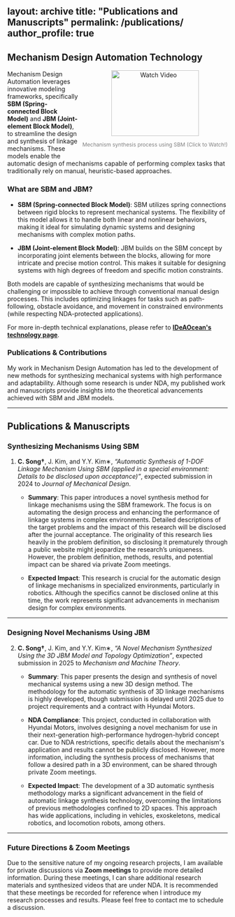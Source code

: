 layout: archive
title: "Publications and Manuscripts"
permalink: /publications/
author_profile: true
---

## Mechanism Design Automation Technology

<div style="float: right; margin-left: 10px; text-align: center;">
  <a href="https://www.youtube.com/watch?v=cO3l77FlimU">
    <img src="https://img.youtube.com/vi/cO3l77FlimU/0.jpg" alt="Watch Video" style="width: 200px; height: 150px;">
  </a>
  <p style="font-size: 12px; color: gray;">Mechanism synthesis process using SBM (Click to Watch!)</p>
</div>

Mechanism Design Automation leverages innovative modeling frameworks, specifically **SBM (Spring-connected Block Model)** and **JBM (Joint-element Block Model)**, to streamline the design and synthesis of linkage mechanisms. These models enable the automatic design of mechanisms capable of performing complex tasks that traditionally rely on manual, heuristic-based approaches.

### What are SBM and JBM?

- **SBM (Spring-connected Block Model)**: SBM utilizes spring connections between rigid blocks to represent mechanical systems. The flexibility of this model allows it to handle both linear and nonlinear behaviors, making it ideal for simulating dynamic systems and designing mechanisms with complex motion paths.
  
- **JBM (Joint-element Block Model)**: JBM builds on the SBM concept by incorporating joint elements between the blocks, allowing for more intricate and precise motion control. This makes it suitable for designing systems with high degrees of freedom and specific motion constraints.

Both models are capable of synthesizing mechanisms that would be challenging or impossible to achieve through conventional manual design processes. This includes optimizing linkages for tasks such as path-following, obstacle avoidance, and movement in constrained environments (while respecting NDA-protected applications).

For more in-depth technical explanations, please refer to **[IDeAOcean's technology page](https://ideaocean.ai/technology/)**.

### Publications & Contributions

My work in Mechanism Design Automation has led to the development of new methods for synthesizing mechanical systems with high performance and adaptability. Although some research is under NDA, my published work and manuscripts provide insights into the theoretical advancements achieved with SBM and JBM models.

---

## Publications & Manuscripts

### Synthesizing Mechanisms Using SBM

1. **C. Song†**, J. Kim, and Y.Y. Kim∗, *“Automatic Synthesis of 1-DOF Linkage Mechanism Using SBM (applied in a special environment: Details to be disclosed upon acceptance)”*, expected submission in 2024 to *Journal of Mechanical Design*.

   - **Summary**: This paper introduces a novel synthesis method for linkage mechanisms using the SBM framework. The focus is on automating the design process and enhancing the performance of linkage systems in complex environments. Detailed descriptions of the target problems and the impact of this research will be disclosed after the journal acceptance. The originality of this research lies heavily in the problem definition, so disclosing it prematurely through a public website might jeopardize the research’s uniqueness. However, the problem definition, methods, results, and potential impact can be shared via private Zoom meetings.
   
   - **Expected Impact**: This research is crucial for the automatic design of linkage mechanisms in specialized environments, particularly in robotics. Although the specifics cannot be disclosed online at this time, the work represents significant advancements in mechanism design for complex environments.

---

### Designing Novel Mechanisms Using JBM

2. **C. Song†**, J. Kim, and Y.Y. Kim∗, *“A Novel Mechanism Synthesized Using the 3D JBM Model and Topology Optimization”*, expected submission in 2025 to *Mechanism and Machine Theory*.

   - **Summary**: This paper presents the design and synthesis of novel mechanical systems using a new 3D design method. The methodology for the automatic synthesis of 3D linkage mechanisms is highly developed, though submission is delayed until 2025 due to project requirements and a contract with Hyundai Motors.

   - **NDA Compliance**: This project, conducted in collaboration with Hyundai Motors, involves designing a novel mechanism for use in their next-generation high-performance hydrogen-hybrid concept car. Due to NDA restrictions, specific details about the mechanism's application and results cannot be publicly disclosed. However, more information, including the synthesis process of mechanisms that follow a desired path in a 3D environment, can be shared through private Zoom meetings.
  
   - **Expected Impact**: The development of a 3D automatic synthesis methodology marks a significant advancement in the field of automatic linkage synthesis technology, overcoming the limitations of previous methodologies confined to 2D spaces. This approach has wide applications, including in vehicles, exoskeletons, medical robotics, and locomotion robots, among others.

---

### Future Directions & Zoom Meetings

Due to the sensitive nature of my ongoing research projects, I am available for private discussions via **Zoom meetings** to provide more detailed information. During these meetings, I can share additional research materials and synthesized videos that are under NDA. It is recommended that these meetings be recorded for reference when I introduce my research processes and results. Please feel free to contact me to schedule a discussion.
